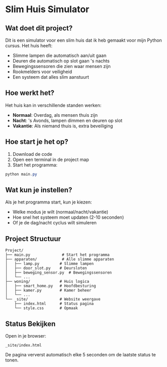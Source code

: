 # Slim Huis Simulator

## Wat doet dit project?
Dit is een simulator voor een slim huis dat ik heb gemaakt voor mijn Python cursus. Het huis heeft:
- Slimme lampen die automatisch aan/uit gaan
- Deuren die automatisch op slot gaan 's nachts
- Bewegingssensoren die zien waar mensen zijn
- Rookmelders voor veiligheid
- Een systeem dat alles slim aanstuurt

## Hoe werkt het?
Het huis kan in verschillende standen werken:
- **Normaal**: Overdag, als mensen thuis zijn
- **Nacht**: 's Avonds, lampen dimmen en deuren op slot
- **Vakantie**: Als niemand thuis is, extra beveiliging

## Hoe start je het op?
1. Download de code
2. Open een terminal in de project map
3. Start het programma:
```powershell
python main.py
```

## Wat kun je instellen?
Als je het programma start, kun je kiezen:
- Welke modus je wilt (normaal/nacht/vakantie)
- Hoe snel het systeem moet updaten (2-10 seconden)
- Of je de dag/nacht cyclus wilt simuleren

## Project Structuur
```
Project/
├── main.py              # Start het programma
├── apparaten/           # Alle slimme apparaten
│   ├── lamp.py         # Slimme lampen
│   ├── door_slot.py    # Deursloten
│   ├── beweging_sensor.py  # Bewegingssensoren
│   └── ...
├── woning/             # Huis logica
│   ├── smart_home.py   # Hoofdbesturing
│   ├── kamer.py        # Kamer beheer
│   └── ...
└── _site/              # Website weergave
    ├── index.html      # Status pagina
    └── style.css       # Opmaak
```

## Status Bekijken
Open in je browser:
```
_site/index.html
```
De pagina ververst automatisch elke 5 seconden om de laatste status te tonen.
